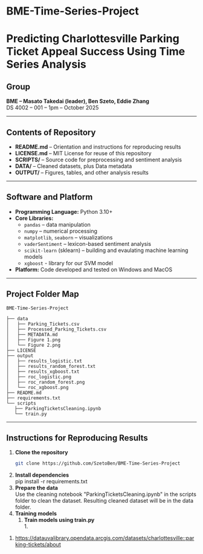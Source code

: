 # BME-Time-Series-Project
# Predicting Charlottesville Parking Ticket Appeal Success Using Time Series Analysis   

## Group  
**BME –  Masato Takedai (leader), Ben Szeto, Eddie Zhang**  
DS 4002 – 001 – 1pm – October 2025  

---

## Contents of Repository  
- **README.md** – Orientation and instructions for reproducing results  
- **LICENSE.md** – MIT License for reuse of this repository  
- **SCRIPTS/** – Source code for preprocessing and sentiment analysis  
- **DATA/** – Cleaned datasets, plus Data metadata 
- **OUTPUT/** – Figures, tables, and other analysis results  

---

## Software and Platform  
- **Programming Language:** Python 3.10+  
- **Core Libraries:**  
  - `pandas` – data manipulation  
  - `numpy` – numerical processing  
  - `matplotlib`, `seaborn` – visualizations  
  - `vaderSentiment` – lexicon-based sentiment analysis  
  - `scikit-learn` (sklearn) – building and evaulating machine learning models
  - `xgboost` - library for our SVM model 
- **Platform:** Code developed and tested on Windows and MacOS  

---

## Project Folder Map  
 ```
BME-Time-Series-Project

├── data
│   ├── Parking_Tickets.csv
│   ├── Processed_Parking_Tickets.csv
│   ├── METADATA.md
│   ├── Figure 1.png
│   └── Figure 2.png
├── LICENSE
├── output
│   ├── results_logistic.txt
│   ├── results_random_forest.txt
│   ├── results_xgboost.txt
│   ├── roc_logistic.png
│   ├── roc_random_forest.png
│   └── roc_xgboost.png
├── README.md
├── requirements.txt
└── scripts
    ├── ParkingTicketsCleaning.ipynb
    └── train.py
```

---

## Instructions for Reproducing Results  
1. **Clone the repository**  
   ```bash
   git clone https://github.com/SzetoBen/BME-Time-Series-Project
2. **Install dependencies**\
    pip install -r requirements.txt
3. **Prepare the data**\
    Use the cleaning notebook "ParkingTicketsCleaning.ipynb" in the scripts folder to clean the dataset. Resulting cleaned dataset will be in the data folder.
4. **Training models**
    1) **Train models using train.py**\
        1. 
    
1) https://datauvalibrary.opendata.arcgis.com/datasets/charlottesville::parking-tickets/about

